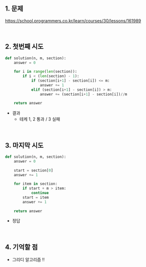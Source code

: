 ## 1. 문제

https://school.programmers.co.kr/learn/courses/30/lessons/161989

<br>

## 2. 첫번째 시도

```python
def solution(n, m, section):
    answer = 0
    
    for i in range(len(section)):
        if i < (len(section) - 1):
            if (section[i+1] - section[i]) <= m:
                answer += 1
            elif (section[i+1] - section[i]) > m:
                answer += (section[i+1] - section[i])//m
        
    return answer
```

- 결과
    - 테케 1, 2 통과 / 3 실패

<br>

## 3. 마지막 시도

```python
def solution(n, m, section):
    answer = 0
    
    start = section[0]
    answer += 1
    
    for item in section:
        if start + m > item:
            continue
        start = item
        answer += 1
        
    return answer
```

- 정답

<br>

## 4. 기억할 점

- 그리디 알고리즘 !!